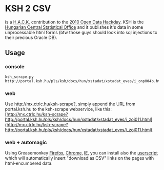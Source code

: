 # KSH 2 CSV

is a [H.A.C.K.](http://hspbp.org/) contribution to the [2010 Open Data Hackday](http://www.opendataday.org/). KSH is the [Hungarian Central Statistical Office](http://portal.ksh.hu/portal/page?_pageid=38,119919&_dad=portal&_schema=PORTAL) and it publishes it's data in some unprocessable html forms (btw those guys should look into sql injections to their precious Oracle DB).

## Usage

### console
    ksh_scrape.py http://portal.ksh.hu/pls/ksh/docs/hun/xstadat/xstadat_eves/i_onp004b.html
### web
Use http://mx.ctrlc.hu/ksh-scrape?, simply append the URL from portal.ksh.hu to the ksh-scrape webservice, like this: [http://mx.ctrlc.hu/ksh-scrape?http://portal.ksh.hu/pls/ksh/docs/hun/xstadat/xstadat_eves/i_zoi011.html](http://mx.ctrlc.hu/ksh-scrape?http://portal.ksh.hu/pls/ksh/docs/hun/xstadat/xstadat_eves/i_zoi011.html)
### web + automagic
Using Greasemonkey [Firefox](https://addons.mozilla.org/en-US/firefox/addon/748/), [Chrome](http://blog.chromium.org/2010/02/40000-more-extensions.html), [IE](http://www.gm4ie.com/), you can install also the [userscript](https://github.com/stef/ksh-scraper/raw/master/ksh2csv.user.js) which will automatically insert "download as CSV" links on the pages with html-encumbered data.
